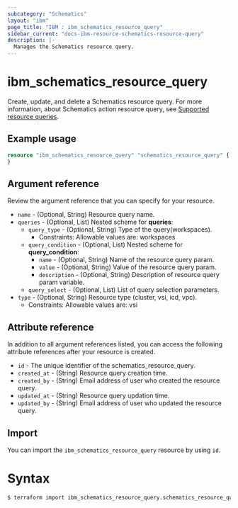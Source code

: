 ```yaml
---
subcategory: "Schematics"
layout: "ibm"
page_title: "IBM : ibm_schematics_resource_query"
sidebar_current: "docs-ibm-resource-schematics-resource-query"
description: |-
  Manages the Schematics resource query.
---
```


# ibm_schematics_resource_query
Create, update, and delete a Schematics resource query. For more information, about Schematics action resource query, see [Supported resource queries](https://cloud.ibm.com/docs/schematics?topic=schematics-inventories-setup#supported-queries).

## Example usage

```terraform
resource "ibm_schematics_resource_query" "schematics_resource_query" {
}
```

## Argument reference

Review the argument reference that you can specify for your resource.

- `name` - (Optional, String) Resource query name.
- `queries` - (Optional, List) 
Nested scheme for **queries**:
	- `query_type` - (Optional, String) Type of the query(workspaces).
	  - Constraints: Allowable values are: workspaces
	- `query_condition` - (Optional, List)
	Nested scheme for **query_condition**:
		- `name` - (Optional, String) Name of the resource query param.
		- `value` - (Optional, String) Value of the resource query param.
		- `description` - (Optional, String) Description of resource query param variable.
	- `query_select` - (Optional, List) List of query selection parameters.
- `type` - (Optional, String) Resource type (cluster, vsi, icd, vpc).
  - Constraints: Allowable values are: vsi

## Attribute reference

In addition to all argument references listed, you can access the following attribute references after your resource is created.

- `id` - The unique identifier of the schematics_resource_query.
- `created_at` - (String) Resource query creation time.
- `created_by` - (String) Email address of user who created the resource query.
- `updated_at` - (String) Resource query updation time.
- `updated_by` - (String) Email address of user who updated the resource query.

## Import

You can import the `ibm_schematics_resource_query` resource by using `id`.

# Syntax

```sh
$ terraform import ibm_schematics_resource_query.schematics_resource_query <id>
```
